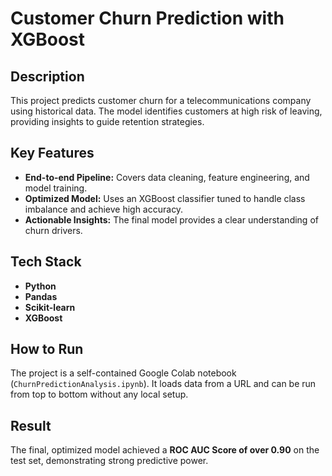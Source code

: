 # Customer Churn Prediction with XGBoost

## Description
This project predicts customer churn for a telecommunications company using historical data. The model identifies customers at high risk of leaving, providing insights to guide retention strategies.

## Key Features
- **End-to-end Pipeline:** Covers data cleaning, feature engineering, and model training.
- **Optimized Model:** Uses an XGBoost classifier tuned to handle class imbalance and achieve high accuracy.
- **Actionable Insights:** The final model provides a clear understanding of churn drivers.

## Tech Stack
- **Python**
- **Pandas**
- **Scikit-learn**
- **XGBoost**

## How to Run
The project is a self-contained Google Colab notebook (`ChurnPredictionAnalysis.ipynb`). It loads data from a URL and can be run from top to bottom without any local setup.

## Result
The final, optimized model achieved a **ROC AUC Score of over 0.90** on the test set, demonstrating strong predictive power.
